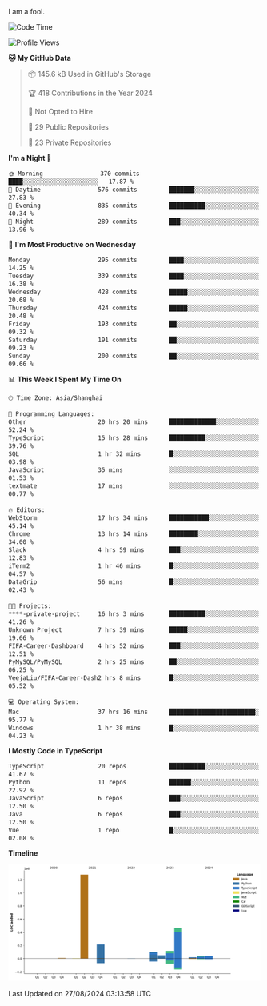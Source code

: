 I am a fool.

<!--START_SECTION:waka-->
![Code Time](http://img.shields.io/badge/Code%20Time-1%2C724%20hrs%2047%20mins-blue)

![Profile Views](http://img.shields.io/badge/Profile%20Views-3-blue)

**🐱 My GitHub Data** 

> 📦 145.6 kB Used in GitHub's Storage 
 > 
> 🏆 418 Contributions in the Year 2024
 > 
> 🚫 Not Opted to Hire
 > 
> 📜 29 Public Repositories 
 > 
> 🔑 23 Private Repositories 
 > 
**I'm a Night 🦉** 

```text
🌞 Morning                370 commits         ████░░░░░░░░░░░░░░░░░░░░░   17.87 % 
🌆 Daytime                576 commits         ███████░░░░░░░░░░░░░░░░░░   27.83 % 
🌃 Evening                835 commits         ██████████░░░░░░░░░░░░░░░   40.34 % 
🌙 Night                  289 commits         ███░░░░░░░░░░░░░░░░░░░░░░   13.96 % 
```
📅 **I'm Most Productive on Wednesday** 

```text
Monday                   295 commits         ████░░░░░░░░░░░░░░░░░░░░░   14.25 % 
Tuesday                  339 commits         ████░░░░░░░░░░░░░░░░░░░░░   16.38 % 
Wednesday                428 commits         █████░░░░░░░░░░░░░░░░░░░░   20.68 % 
Thursday                 424 commits         █████░░░░░░░░░░░░░░░░░░░░   20.48 % 
Friday                   193 commits         ██░░░░░░░░░░░░░░░░░░░░░░░   09.32 % 
Saturday                 191 commits         ██░░░░░░░░░░░░░░░░░░░░░░░   09.23 % 
Sunday                   200 commits         ██░░░░░░░░░░░░░░░░░░░░░░░   09.66 % 
```


📊 **This Week I Spent My Time On** 

```text
🕑︎ Time Zone: Asia/Shanghai

💬 Programming Languages: 
Other                    20 hrs 20 mins      █████████████░░░░░░░░░░░░   52.24 % 
TypeScript               15 hrs 28 mins      ██████████░░░░░░░░░░░░░░░   39.76 % 
SQL                      1 hr 32 mins        █░░░░░░░░░░░░░░░░░░░░░░░░   03.98 % 
JavaScript               35 mins             ░░░░░░░░░░░░░░░░░░░░░░░░░   01.53 % 
textmate                 17 mins             ░░░░░░░░░░░░░░░░░░░░░░░░░   00.77 % 

🔥 Editors: 
WebStorm                 17 hrs 34 mins      ███████████░░░░░░░░░░░░░░   45.14 % 
Chrome                   13 hrs 14 mins      ████████░░░░░░░░░░░░░░░░░   34.00 % 
Slack                    4 hrs 59 mins       ███░░░░░░░░░░░░░░░░░░░░░░   12.83 % 
iTerm2                   1 hr 46 mins        █░░░░░░░░░░░░░░░░░░░░░░░░   04.57 % 
DataGrip                 56 mins             █░░░░░░░░░░░░░░░░░░░░░░░░   02.43 % 

🐱‍💻 Projects: 
****-private-project     16 hrs 3 mins       ██████████░░░░░░░░░░░░░░░   41.26 % 
Unknown Project          7 hrs 39 mins       █████░░░░░░░░░░░░░░░░░░░░   19.66 % 
FIFA-Career-Dashboard    4 hrs 52 mins       ███░░░░░░░░░░░░░░░░░░░░░░   12.51 % 
PyMySQL/PyMySQL          2 hrs 25 mins       ██░░░░░░░░░░░░░░░░░░░░░░░   06.25 % 
VeejaLiu/FIFA-Career-Dash2 hrs 8 mins        █░░░░░░░░░░░░░░░░░░░░░░░░   05.52 % 

💻 Operating System: 
Mac                      37 hrs 16 mins      ████████████████████████░   95.77 % 
Windows                  1 hr 38 mins        █░░░░░░░░░░░░░░░░░░░░░░░░   04.23 % 
```

**I Mostly Code in TypeScript** 

```text
TypeScript               20 repos            ██████████░░░░░░░░░░░░░░░   41.67 % 
Python                   11 repos            ██████░░░░░░░░░░░░░░░░░░░   22.92 % 
JavaScript               6 repos             ███░░░░░░░░░░░░░░░░░░░░░░   12.50 % 
Java                     6 repos             ███░░░░░░░░░░░░░░░░░░░░░░   12.50 % 
Vue                      1 repo              █░░░░░░░░░░░░░░░░░░░░░░░░   02.08 % 
```



**Timeline**

![Lines of Code chart](https://raw.githubusercontent.com/VeejaLiu/VeejaLiu/master/assets/bar_graph.png)


 Last Updated on 27/08/2024 03:13:58 UTC
<!--END_SECTION:waka-->
